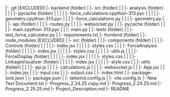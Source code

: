 |- .git [EXCLUDED]
|- backend (folder)
|  |- src (folder)
|  |  |- analysis (folder)
|  |  |  |- pycache (folder)
|  |  |  |  |- force_calculations.cpython-313.pyc
|  |  |  |  |- geometry.cpython-313.pyc
|  |  |  |- force_calculations.py
|  |  |  |- geometry.py
|  |  |- api (folder)
|  |  |  |- routes.py
|  |  |  |- websocket.py
|  |  |- pycache (folder)
|  |  |  |- main.cpython-313.pyc
|  |  |- main.py
|  |- tests (folder)
|  |  |- test_force_calculator.py
|  |- requirements.txt
|- frontend (folder)
|  |- node_modules [EXCLUDED]
|  |- src (folder)
|  |  |- components (folder)
|  |  |  |- Controls (folder)
|  |  |  |  |- index.jsx
|  |  |  |  |- styles.css
|  |  |  |- ForceAnalysis (folder)
|  |  |  |  |- index.jsx
|  |  |  |  |- styles.css
|  |  |  |  |- utils.js
|  |  |  |- ForceDisplay (folder)
|  |  |  |  |- index.jsx
|  |  |  |  |- styles.css
|  |  |  |- LinkageVisualizer (folder)
|  |  |  |  |- index.jsx
|  |  |  |  |- style.css
|  |  |- utils (folder)
|  |  |  |- api.js
|  |  |  |- calculations.js
|  |  |  |- websocket.js
|  |  |- App.jsx
|  |  |- index.jsx
|  |  |- input.css
|  |  |- output.css
|  |- index.html
|  |- package-lock.json
|  |- package.json
|  |- tailwind.config.js
|  |- vite.config.ts
|- New Text Document.txt
|- Progress_2.24.25 copy.md
|- Progress_2.24.25.md
|- Progress_2.25.25.md
|- Project_Description.md
|- README